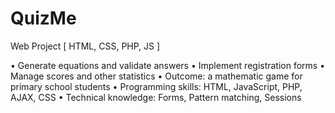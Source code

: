 # QuizMe
Web Project [ HTML, CSS, PHP, JS ]

•	Generate equations and validate answers
•	Implement registration forms
•	Manage scores and other statistics
•	Outcome: a mathematic game for primary school students
•	Programming skills: HTML, JavaScript, PHP, AJAX, CSS
•	Technical knowledge: Forms, Pattern matching, Sessions
